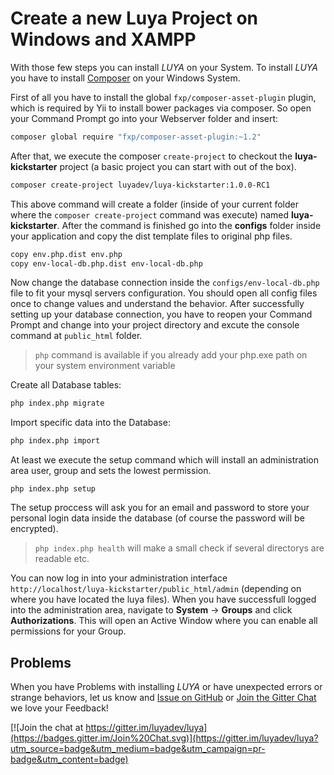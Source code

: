 Create a new Luya Project on Windows and XAMPP
================

With those few steps you can install *LUYA* on your System. To install *LUYA* you have to install [Composer](https://getcomposer.org/doc/00-intro.md#installation-windows) on your Windows System.

First of all you have to install the global `fxp/composer-asset-plugin` plugin, which is required by Yii to install bower packages via composer. So open your Command Prompt go into your Webserver folder and insert:

```sh
composer global require "fxp/composer-asset-plugin:~1.2"
```

After that, we execute the composer `create-project` to checkout the **luya-kickstarter** project (a basic project you can start with out of the box).

```sh
composer create-project luyadev/luya-kickstarter:1.0.0-RC1
```

This above command will create a folder (inside of your current folder where the `composer create-project` command was execute) named __luya-kickstarter__. After the command is finished go into the **configs** folder inside your application and copy the dist template files to original php files.

```sh
copy env.php.dist env.php
copy env-local-db.php.dist env-local-db.php
```

Now change the database connection inside the `configs/env-local-db.php` file to fit your mysql servers configuration. You should open all config files once to change values and understand the behavior. After successfully setting up your database connection, you have to reopen your Command Prompt and change into your project directory and excute the console command at `public_html` folder.

> `php` command is available if you already add your php.exe path on your system environment variable

Create all Database tables:

```sh
php index.php migrate
```

Import specific data into the Database:

```sh
php index.php import
```

At least we execute the setup command which will install an administration area user, group and sets the lowest permission.

```
php index.php setup
```

The setup proccess will ask you for an email and password to store your personal login data inside the database (of course the password will be encrypted).

> `php index.php health` will make a small check if several directorys are readable etc.

You can now log in into your administration interface `http://localhost/luya-kickstarter/public_html/admin` (depending on where you have located the luya files). When you have successfull logged into the administration area, navigate to **System** -> **Groups** and click **Authorizations**. This will open an Active Window where you can enable all permissions for your Group.

Problems
--------

When you have Problems with installing *LUYA* or have unexpected errors or strange behaviors, let us know and [Issue on GitHub](https://github.com/luyadev/luya/issues) or [Join the Gitter Chat](https://gitter.im/luyadev/luya) we love your Feedback!

[![Join the chat at https://gitter.im/luyadev/luya](https://badges.gitter.im/Join%20Chat.svg)](https://gitter.im/luyadev/luya?utm_source=badge&utm_medium=badge&utm_campaign=pr-badge&utm_content=badge)
